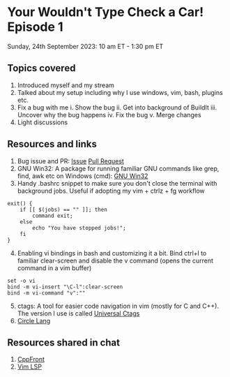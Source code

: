 # Your Wouldn't Type Check a Car! Episode 1

Sunday, 24th September 2023: 10 am ET - 1:30 pm ET

## Topics covered
1. Introduced myself and my stream
2. Talked about my setup including why I use windows, vim, bash, plugins etc. 
3. Fix a bug with me 
	i. Show the bug
	ii. Get into background of BuildIt
	iii. Uncover why the bug happens
	iv. Fix the bug
	v. Merge changes
4. Light discussions 

## Resources and links

1. Bug issue and PR: [Issue](https://github.com/BuildIt-lang/buildit/issues/53) [Pull Request](https://github.com/BuildIt-lang/buildit/pull/54)
2. GNU Win32: A package for running familiar GNU commands like grep, find, awk etc on Windows (cmd): [GNU Win32](https://gnuwin32.sourceforge.net/)
3. Handy .bashrc snippet to make sure you don't close the terminal with background jobs. Useful if adopting my vim + ctrlz + fg workflow
```
exit() {
	if [[ $(jobs) == "" ]]; then
		command exit;
	else
		echo "You have stopped jobs!";
	fi
}
```

4. Enabling vi bindings in bash and customizing it a bit. Bind ctrl+l to familiar clear-screen and disable the v command (opens the current command in a vim buffer)
```
set -o vi
bind -m vi-insert "\C-l":clear-screen
bind -m vi-command "v":""
```

5. ctags: A tool for easier code navigation in vim (mostly for C and C++). The version I use is called [Universal Ctags](https://github.com/universal-ctags/ctags)
6. [Circle Lang](https://www.circle-lang.org/)

## Resources shared in chat

1. [CppFront](https://github.com/hsutter/cppfront)
2. [Vim LSP](https://github.com/prabirshrestha/vim-lsp)

